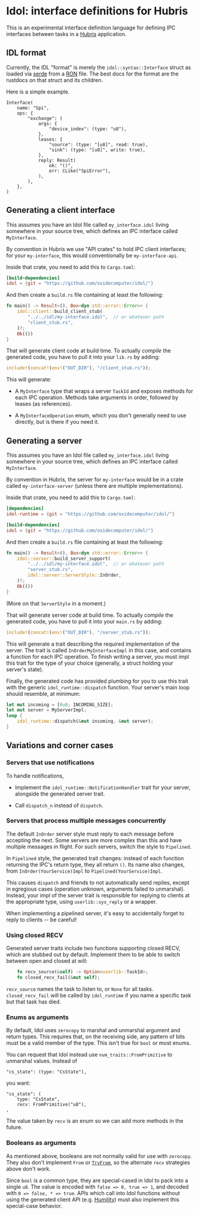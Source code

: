 # Idol: interface definitions for Hubris

This is an experimental interface definition language for defining IPC
interfaces between tasks in a [Hubris] application.

## IDL format

Currently, the IDL "format" is merely the `idol::syntax::Interface` struct as
loaded via [serde] from a [RON] file. The best docs for the format are the
rustdocs on that struct and its children.

Here is a simple example.

```
Interface(
    name: "Spi",
    ops: {
        "exchange": (
            args: {
                "device_index": (type: "u8"),
            },
            leases: {
                "source": (type: "[u8]", read: true),
                "sink": (type: "[u8]", write: true),
            },
            reply: Result(
                ok: "()",
                err: CLike("SpiError"),
            ),
        ),
    },
)
```

## Generating a client interface

This assumes you have an Idol file called `my_interface.idol` living somewhere
in your source tree, which defines an IPC interface called `MyInterface`.

By convention in Hubris we use "API crates" to hold IPC client interfaces; for
your `my-interface`, this would conventionally be `my-interface-api`.

Inside that crate, you need to add this to `Cargo.toml`:

```toml
[build-dependencies]
idol = {git = "https://github.com/oxidecomputer/idol/"}
```

And then create a `build.rs` file containing at least the following:

```rust
fn main() -> Result<(), Box<dyn std::error::Error>> {
    idol::client::build_client_stub(
        "../../idl/my-interface.idol",  // or whatever path
        "client_stub.rs",
    )?;
    Ok(())
}
```

That will generate client code at build time. To actually _compile_ the
generated code, you have to pull it into your `lib.rs` by adding:

```rust
include!(concat!(env!("OUT_DIR"), "/client_stub.rs"));
```

This will generate:

- A `MyInterface` type that wraps a server `TaskId` and exposes methods for each
  IPC operation. Methods take arguments in order, followed by leases (as
  references).

- A `MyInterfaceOperation` enum, which you don't generally need to use directly,
  but is there if you need it.

## Generating a server

This assumes you have an Idol file called `my_interface.idol` living somewhere
in your source tree, which defines an IPC interface called `MyInterface`.

By convention in Hubris, the server for `my-interface` would be in a crate
called `my-interface-server` (unless there are multiple implementations).

Inside that crate, you need to add this to `Cargo.toml`:

```toml
[dependencies]
idol-runtime = {git = "https://github.com/oxidecomputer/idol/"}

[build-dependencies]
idol = {git = "https://github.com/oxidecomputer/idol/"}
```

And then create a `build.rs` file containing at least the following:

```rust
fn main() -> Result<(), Box<dyn std::error::Error>> {
    idol::server::build_server_support(
        "../../idl/my-interface.idol",  // or whatever path
        "server_stub.rs",
        idol::server::ServerStyle::InOrder,
    )?;
    Ok(())
}
```

(More on that `ServerStyle` in a moment.)

That will generate server code at build time. To actually _compile_ the
generated code, you have to pull it into your `main.rs` by adding:

```rust
include!(concat!(env!("OUT_DIR"), "/server_stub.rs"));
```

This will generate a trait describing the required implementation of the server.
The trait is called `InOrderMyInterfaceImpl` in this case, and contains a
function for each IPC operation. To finish writing a server, you must impl this
trait for the type of your choice (generally, a struct holding your server's
state).

Finally, the generated code has provided plumbing for you to use this trait with
the generic `idol_runtime::dispatch` function. Your server's main loop should
resemble, at minimum:

```rust
let mut incoming = [0u8; INCOMING_SIZE];
let mut server = MyServerImpl;
loop {
    idol_runtime::dispatch(&mut incoming, &mut server);
}
```

## Variations and corner cases

### Servers that use notifications

To handle notifications,

- Implement the `idol_runtime::NotificationHandler` trait for your server,
  alongside the generated server trait.

- Call `dispatch_n` instead of `dispatch`.

### Servers that process multiple messages concurrently

The default `InOrder` server style must reply to each message before accepting
the next. Some servers are more complex than this and have multiple messages in
flight. For such servers, switch the style to `Pipelined`.

In `Pipelined` style, the generated trait changes: instead of each function
returning the IPC's return type, they all return `()`. Its name also changes,
from `InOrder(YourService)Impl` to `Pipelined(YourService)Impl`.

This causes `dispatch` and friends to not automatically send replies, except in
egregious cases (operation unknown, arguments failed to unmarshal). Instead,
your impl of the server trait is responsible for replying to clients at the
appropriate type, using `userlib::sys_reply` or a wrapper.

When implementing a pipelined server, it's easy to accidentally forget to reply
to clients -- be careful!

### Using closed RECV

Generated server traits include two functions supporting closed RECV, which are
stubbed out by default. Implement them to be able to switch between open and
closed at will:

```rust
    fn recv_source(&self) -> Option<userlib::TaskId>;
    fn closed_recv_fail(&mut self);
```

`recv_source` names the task to listen to, or `None` for all tasks.
`closed_recv_fail` will be called by `idol_runtime` if you name a specific task
but that task has died.

### Enums as arguments

By default, Idol uses `zerocopy` to marshal and unmarshal argument and return
types. This requires that, on the receiving side, any pattern of bits must be a
valid member of the type. This isn't true for `bool` or most enums.

You can request that Idol instead use `num_traits::FromPrimitive` to unmarshal
values. Instead of

```
"cs_state": (type: "CsState"),
```

you want:

```
"cs_state": (
    type: "CsState",
    recv: FromPrimitive("u8"),
,
```

The value taken by `recv` is an enum so we can add more methods in the future.

### Booleans as arguments
As mentioned above, booleans are not normally valid for use with `zerocopy`.
They also don't implement `From` or [`TryFrom`](https://github.com/rust-lang/rust/pull/50597),
so the alternate `recv` strategies above don't work.

Since `bool` is a common type, they are special-cased in Idol to pack into
a single `u8`. The value is encoded with `false => 0, true => 1`, and
decoded with `0 => false, * => true`. APIs which call into Idol functions
without using the generated client API (e.g. [Humility](https://github.com/oxidecomputer/humility))
must also implement this special-case behavior.

[Hubris]: https://hubris.oxide.computer/
[serde]: https://serde.rs/
[RON]: https://docs.rs/ron/0.7.0/ron/


